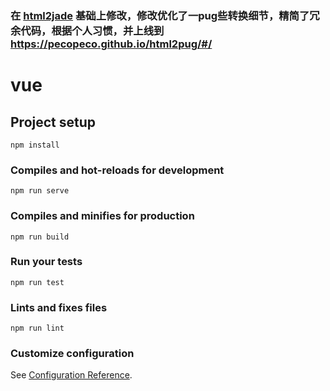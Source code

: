### 在 [html2jade](https://github.com/donpark/html2jade) 基础上修改，修改优化了一pug些转换细节，精简了冗余代码，根据个人习惯，并上线到 https://pecopeco.github.io/html2pug/#/

# vue

## Project setup
```
npm install
```

### Compiles and hot-reloads for development
```
npm run serve
```

### Compiles and minifies for production
```
npm run build
```

### Run your tests
```
npm run test
```

### Lints and fixes files
```
npm run lint
```

### Customize configuration
See [Configuration Reference](https://cli.vuejs.org/config/).
